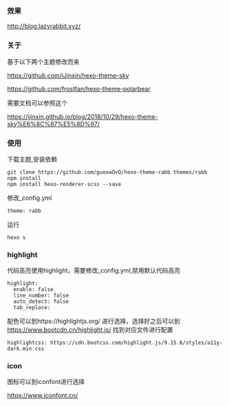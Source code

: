 ### 效果

http://blog.lazyrabbit.xyz/

### 关于

基于以下两个主题修改而来

https://github.com/iJinxin/hexo-theme-sky

https://github.com/frostfan/hexo-theme-polarbear

需要文档可以参照这个

https://ijinxin.github.io/blog/2018/10/29/hexo-theme-sky%E6%8C%87%E5%8D%97/

### 使用

下载主题,安装依赖
```
git clone https://github.com/guoxwOvO/hexo-theme-rabb themes/rabb
npm install
npm install hexo-renderer-scss --save
```
修改_config.yml
```
theme: rabb
```
运行
```
hexo s
```

### highlight

代码高亮使用highlight，需要修改_config.yml,禁用默认代码高亮
```
highlight:
  enable: false
  line_number: false
  auto_detect: false
  tab_replace:
```
配色可以到https://highlightjs.org/ 进行选择，选择好之后可以到 https://www.bootcdn.cn/highlight.js/ 找到对应文件进行配置
```
highlightcss: https://cdn.bootcss.com/highlight.js/9.15.6/styles/a11y-dark.min.css
```

### icon

图标可以到iconfont进行选择

https://www.iconfont.cn/
